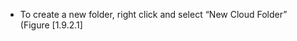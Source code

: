

-   To create a new folder, right click and select &ldquo;New Cloud Folder&rdquo;
    (Figure&nbsp;[1.9.2.1]